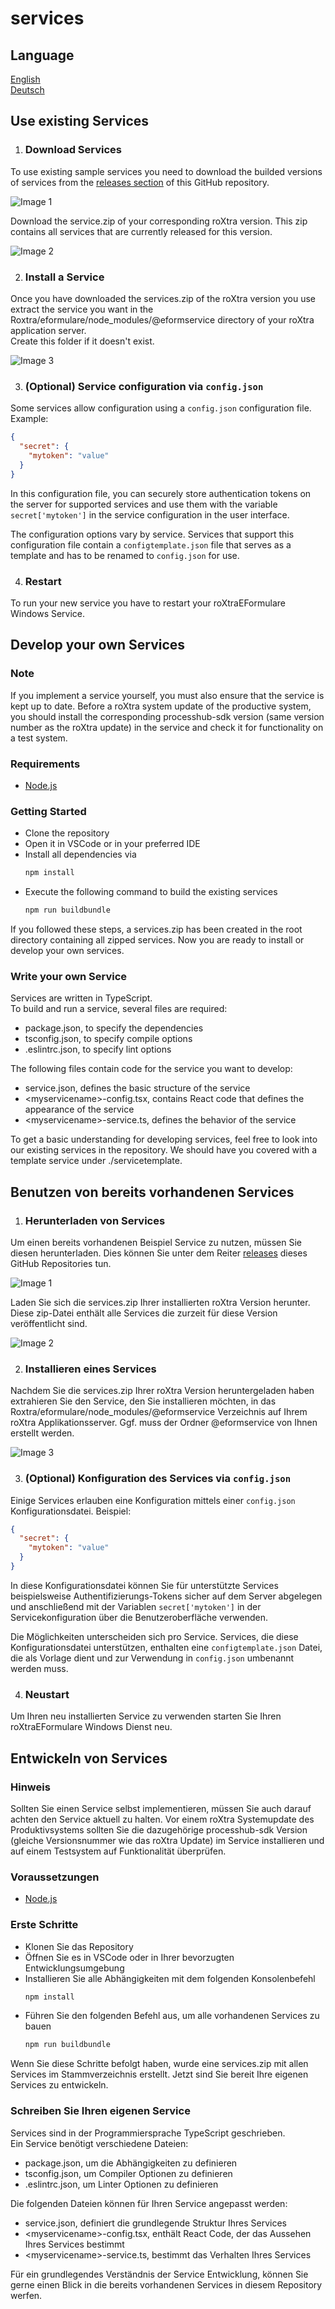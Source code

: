 # services

## Language

[English](#use-existing-services)  
[Deutsch](#benutzen-von-bereits-vorhandenen-services)

## Use existing Services

1. ### Download Services

To use existing sample services you need to download the builded versions of services from the [releases section](https://github.com/roXtra/services/releases) of this GitHub
repository.

![Image 1](resources/images/services_releases.PNG "Image 1")

Download the service.zip of your corresponding roXtra version. This zip contains all services that are currently released for this version.

![Image 2](resources/images/services_zip.PNG "Image 2")

2. ### Install a Service

Once you have downloaded the services.zip of the roXtra version you use extract the service you want in the Roxtra/eformulare/node_modules/@eformservice directory of your
roXtra application server.  
Create this folder if it doesn't exist.

![Image 3](resources/images/service_folder.PNG "Image 3")

3. ### (Optional) Service configuration via `config.json`

Some services allow configuration using a `config.json` configuration file. Example:

```json
{
  "secret": {
    "mytoken": "value"
  }
}
```

In this configuration file, you can securely store authentication tokens on the server for supported services and use them with the variable `secret['mytoken']` in the service
configuration in the user interface.

The configuration options vary by service. Services that support this configuration file contain a `configtemplate.json` file that serves as a template and has to be renamed
to `config.json` for use.

4. ### Restart

To run your new service you have to restart your roXtraEFormulare Windows Service.

## Develop your own Services

### Note

If you implement a service yourself, you must also ensure that the service is kept up to date. Before a roXtra system update of the productive system, you should install the
corresponding processhub-sdk version (same version number as the roXtra update) in the service and check it for functionality on a test system.

### Requirements

- [Node.js](https://nodejs.org/en/download/)

### Getting Started

- Clone the repository
- Open it in VSCode or in your preferred IDE
- Install all dependencies via
  ```javascript
  npm install
  ```
- Execute the following command to build the existing services
  ```javascript
  npm run buildbundle
  ```

If you followed these steps, a services.zip has been created in the root directory containing all zipped services. Now you are ready to install or develop your own services.

### Write your own Service

Services are written in TypeScript.  
To build and run a service, several files are required:

- package.json, to specify the dependencies
- tsconfig.json, to specify compile options
- .eslintrc.json, to specify lint options

The following files contain code for the service you want to develop:

- service.json, defines the basic structure of the service
- \<myservicename\>-config.tsx, contains React code that defines the appearance of the service
- \<myservicename\>-service.ts, defines the behavior of the service

To get a basic understanding for developing services, feel free to look into our existing services in the repository. We should have you covered with a template service under
./servicetemplate.

## Benutzen von bereits vorhandenen Services

1. ### Herunterladen von Services

Um einen bereits vorhandenen Beispiel Service zu nutzen, müssen Sie diesen herunterladen. Dies können Sie unter dem Reiter
[releases](https://github.com/roXtra/services/releases) dieses GitHub Repositories tun.

![Image 1](resources/images/services_releases.PNG "Image 1")

Laden Sie sich die services.zip Ihrer installierten roXtra Version herunter. Diese zip-Datei enthält alle Services die zurzeit für diese Version veröffentlicht sind.

![Image 2](resources/images/services_zip.PNG "Image 2")

2. ### Installieren eines Services

Nachdem Sie die services.zip Ihrer roXtra Version heruntergeladen haben extrahieren Sie den Service, den Sie installieren möchten, in das
Roxtra/eformulare/node_modules/@eformservice Verzeichnis auf Ihrem roXtra Applikationsserver. Ggf. muss der Ordner @eformservice von Ihnen erstellt werden.

![Image 3](resources/images/service_folder.PNG "Image 3")

3. ### (Optional) Konfiguration des Services via `config.json`

Einige Services erlauben eine Konfiguration mittels einer `config.json` Konfigurationsdatei. Beispiel:

```json
{
  "secret": {
    "mytoken": "value"
  }
}
```

In diese Konfigurationsdatei können Sie für unterstützte Services beispielsweise Authentifizierungs-Tokens sicher auf dem Server abgelegen und anschließend mit der Variablen
`secret['mytoken']` in der Servicekonfiguration über die Benutzeroberfläche verwenden.

Die Möglichkeiten unterscheiden sich pro Service. Services, die diese Konfigurationsdatei unterstützen, enthalten eine `configtemplate.json` Datei, die als Vorlage dient und
zur Verwendung in `config.json` umbenannt werden muss.

4. ### Neustart

Um Ihren neu installierten Service zu verwenden starten Sie Ihren roXtraEFormulare Windows Dienst neu.

## Entwickeln von Services

### Hinweis

Sollten Sie einen Service selbst implementieren, müssen Sie auch darauf achten den Service aktuell zu halten. Vor einem roXtra Systemupdate des Produktivsystems sollten Sie
die dazugehörige processhub-sdk Version (gleiche Versionsnummer wie das roXtra Update) im Service installieren und auf einem Testsystem auf Funktionalität überprüfen.

### Voraussetzungen

- [Node.js](https://nodejs.org/de/download/)

### Erste Schritte

- Klonen Sie das Repository
- Öffnen Sie es in VSCode oder in Ihrer bevorzugten Entwicklungsumgebung
- Installieren Sie alle Abhängigkeiten mit dem folgenden Konsolenbefehl
  ```javascript
  npm install
  ```
- Führen Sie den folgenden Befehl aus, um alle vorhandenen Services zu bauen
  ```javascript
  npm run buildbundle
  ```

Wenn Sie diese Schritte befolgt haben, wurde eine services.zip mit allen Services im Stammverzeichnis erstellt. Jetzt sind Sie bereit Ihre eigenen Services zu entwickeln.

### Schreiben Sie Ihren eigenen Service

Services sind in der Programmiersprache TypeScript geschrieben.  
Ein Service benötigt verschiedene Dateien:

- package.json, um die Abhängigkeiten zu definieren
- tsconfig.json, um Compiler Optionen zu definieren
- .eslintrc.json, um Linter Optionen zu definieren

Die folgenden Dateien können für Ihren Service angepasst werden:

- service.json, definiert die grundlegende Struktur Ihres Services
- \<myservicename\>-config.tsx, enthält React Code, der das Aussehen Ihres Services bestimmt
- \<myservicename\>-service.ts, bestimmt das Verhalten Ihres Services

Für ein grundlegendes Verständnis der Service Entwicklung, können Sie gerne einen Blick in die bereits vorhandenen Services in diesem Repository werfen.
